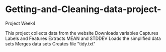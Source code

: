 # Getting-and-Cleaning-data-project-
Project Week4

This project collects data from the website
Downloads variables
Captures Labels and Features
Extracts MEAN and STDDEV
Loads the simplified data sets
Merges data sets
Creates file "tidy.txt"
